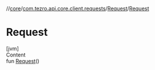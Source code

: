 //[core](../../../index.md)/[com.tezro.api.core.client.requests](../index.md)/[Request](index.md)/[Request](-request.md)



# Request  
[jvm]  
Content  
fun [Request](-request.md)()  



